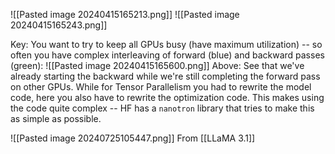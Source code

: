 

![[Pasted image 20240415165213.png]]
![[Pasted image 20240415165243.png]]

Key: You want to try to keep all GPUs busy (have maximum utilization) -- so often you have complex interleaving of forward (blue) and backward passes (green):
![[Pasted image 20240415165600.png]]
Above: See that we've already starting the backward while we're still completing the forward pass on other GPUs.
While for Tensor Parallelism you had to rewrite the model code, here you also have to rewrite the optimization code. This makes using the code quite complex -- HF has a `nanotron` library that tries to make this as simple as possible.


![[Pasted image 20240725105447.png]]
From [[LLaMA 3.1]]